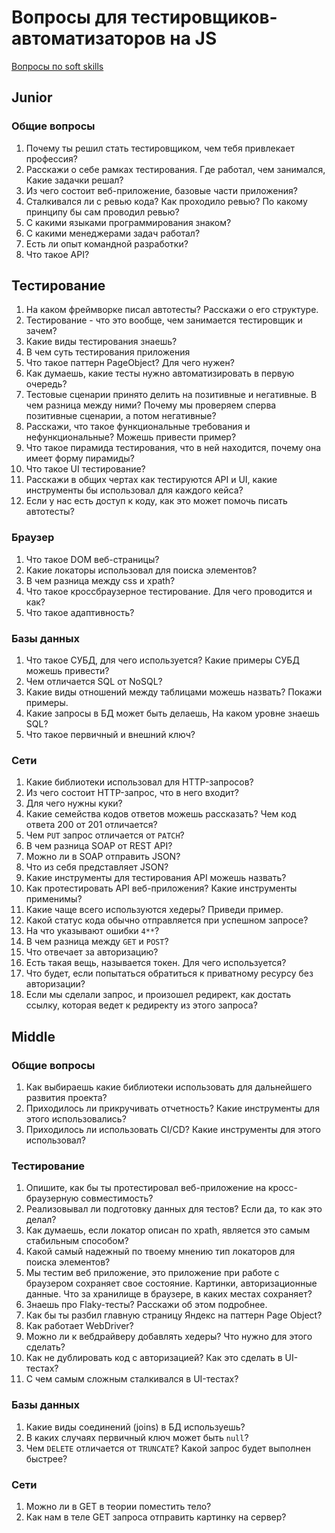 # Вопросы для тестировщиков-автоматизаторов на JS

[Вопросы по soft skills](/questions/softskills.md)

## Junior

### Общие вопросы

1. Почему ты решил стать тестировщиком, чем тебя привлекает профессия?
1. Расскажи о себе рамках тестирования. Где работал, чем занимался, Какие задачки решал?
1. Из чего состоит веб-приложение, базовые части приложения?
1. Сталкивался ли с ревью кода? Как проходило ревью? По какому принципу бы сам проводил ревью?
1. С какими языками программирования знаком?
1. С какими менеджерами задач работал?
1. Есть ли опыт командной разработки?
1. Что такое API?

## Тестирование

1. На каком фреймворке писал автотесты? Расскажи о его структуре.
1. Тестирование - что это вообще, чем занимается тестировщик и зачем?
1. Какие виды тестирования знаешь?
1. В чем суть тестирования приложения
1. Что такое паттерн PageObject? Для чего нужен?
1. Как думаешь, какие тесты нужно автоматизировать в первую очередь?
1. Тестовые сценарии принято делить на позитивные и негативные. В чем разница между ними? Почему мы проверяем сперва позитивные сценарии, а потом негативные?
1. Расскажи, что такое функциональные требования и нефункциональные? Можешь привести пример?
1. Что такое пирамида тестирования, что в ней находится, почему она имеет форму пирамиды?
1. Что такое UI тестирование?
1. Расскажи в общих чертах как тестируются API и UI, какие инструменты бы использовал для каждого кейса?
1. Если у нас есть доступ к коду, как это может помочь писать автотесты?

### Браузер

1. Что такое DOM веб-страницы?
1. Какие локаторы использовал для поиска элементов?
1. В чем разница между css и xpath?
1. Что такое кроссбраузерное тестирование. Для чего проводится и как?
1. Что такое адаптивность?

### Базы данных

1. Что такое СУБД, для чего используется? Какие примеры СУБД можешь привести?
1. Чем отличается SQL от NoSQL?
1. Какие виды отношений между таблицами можешь назвать? Покажи примеры.
1. Какие запросы в БД может быть делаешь, На каком уровне знаешь SQL?
1. Что такое первичный и внешний ключ?

### Сети

1. Какие библиотеки использовал для HTTP-запросов?
1. Из чего состоит HTTP-запрос, что в него входит?
1. Для чего нужны куки?
1. Какие семейства кодов ответов можешь рассказать? Чем код ответа 200 от 201 отличается?
1. Чем `PUT` запрос отличается от `PATCH`?
1. В чем разница SOAP от REST API?
1. Можно ли в SOAP отправить JSON?
1. Что из себя представляет JSON?
1. Какие инструменты для тестирования API можешь назвать?
1. Как протестировать API веб-приложения? Какие инструменты применимы?
1. Какие чаще всего используются хедеры? Приведи пример.
1. Какой статус кода обычно отправляется при успешном запросе?
1. На что указывают ошибки `4**`?
1. В чем разница между `GET` и `POST`?
1. Что отвечает за авторизацию?
1. Есть такая вещь, называется токен. Для чего используется?
1. Что будет, если попытаться обратиться к приватному ресурсу без авторизации?
1. Если мы сделали запрос, и произошел редирект, как достать ссылку, которая ведет к редиректу из этого запроса?

## Middle

### Общие вопросы

1. Как выбираешь какие библиотеки использовать для дальнейшего развития проекта?
1. Приходилось ли прикручивать отчетность? Какие инструменты для этого использовались?
1. Приходилось ли использовать CI/CD? Какие инструменты для этого использовал?

### Тестирование

1. Опишите, как бы ты протестировал веб-приложение на кросс-браузерную совместимость?
1. Реализовывал ли подготовку данных для тестов? Если да, то как это делал?
1. Как думаешь, если локатор описан по xpath, является это самым стабильным способом?
1. Какой самый надежный по твоему мнению тип локаторов для поиска элементов?
1. Мы тестим веб приложение, это приложение при работе с браузером сохраняет свое состояние. Картинки, авторизационные данные. Что за хранилище в браузере, в каких местах сохраняет?
1. Знаешь про Flaky-тесты? Расскажи об этом подробнее.
1. Как бы ты разбил главную страницу Яндекс на паттерн Page Object?
1. Как работает WebDriver?
1. Можно ли к вебдрайверу добавлять хедеры? Что нужно для этого сделать?
1. Как не дублировать код с авторизацией? Как это сделать в UI-тестах?
1. С чем самым сложным сталкивался в UI-тестах?

### Базы данных

1. Какие виды соединений (joins) в БД используешь?
1. В каких случаях первичный ключ может быть `null`?
1. Чем `DELETE` отличается от `TRUNCATE`? Какой запрос будет выполнен быстрее?

### Сети

1. Можно ли в GET в теории поместить тело?
1. Как нам в теле GET запроса отправить картинку на сервер?
